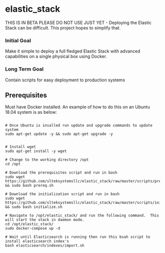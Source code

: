 # elastic_stack

THIS IS IN BETA PLEASE DO NOT USE JUST YET - Deploying the Elastic Stack can be difficult. This project hopes to simplify that.

### Initial Goal

Make it simple to deploy a full fledged Elastic Stack with advanced capabilities on a single physical box using Docker.

### Long Term Goal

Contain scripts for easy deployment to production systems

## Prerequisites
Must have Docker installed. An example of how to do this on an Ubuntu 18.04 system is as below:

```#Assumes you have downloaded and installed Ubuntu 18.04 minimum to start. Follow the rest of the steps below to configure and get up and running

# Once Ubuntu is insalled run update and upgrade commands to update system
sudo apt-get update -y && sudo apt-get upgrade -y


# Install wget
sudo apt-get install -y wget

# Change to the working directory /opt
cd /opt

# Download the prerequisites script and run in bash
sudo wget https://github.com/slteksystemsllc/elastic_stack/raw/master/scripts/prereq.sh && sudo bash prereq.sh

# Download the initialization script and run in bash
sudo wget https://github.com/slteksystemsllc/elastic_stack/raw/master/scripts/initialize.sh && sudo bash initialize.sh

# Navigate to /opt/elastic_stack/ and run the following command.  This will start the stack in daemon mode.
cd /opt/elastic_stack/
sudo docker-compose up -d

# Wait until Elasticsearch is running then run this bsah script to install elasticsearch index's
bash elasticsearch/indexes/import.sh
```
